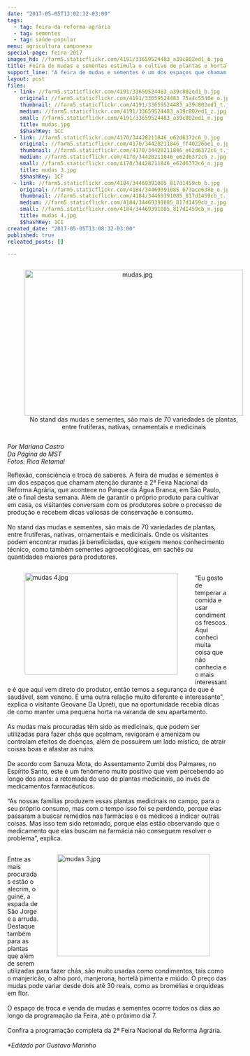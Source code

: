 ```yaml
---
date: "2017-05-05T13:02:32-03:00"
tags:
  - tag: feira-da-reforma-agrária
  - tag: sementes
  - tag: saúde-popular
menu: agricultura camponesa
special-page: feira-2017
images_hd: //farm5.staticflickr.com/4191/33659524483_a39c802ed1_b.jpg
title: Feira de mudas e sementes estimula o cultivo de plantas e hortaliças em casa
support_line: "A feira de mudas e sementes é um dos espaços que chamam atenção durante a 2ª Feira Nacional da Reforma Agrária, que acontece no Parque da Água Branca, em São Paulo, até o final desta semana."
layout: post
files:
  - link: //farm5.staticflickr.com/4191/33659524483_a39c802ed1_b.jpg
    original: //farm5.staticflickr.com/4191/33659524483_75a4c5540e_o.jpg
    thumbnail: //farm5.staticflickr.com/4191/33659524483_a39c802ed1_t.jpg
    medium: //farm5.staticflickr.com/4191/33659524483_a39c802ed1_z.jpg
    small: //farm5.staticflickr.com/4191/33659524483_a39c802ed1_n.jpg
    title: mudas.jpg
    $$hashKey: 1CC
  - link: //farm5.staticflickr.com/4170/34428211846_e62d6372c6_b.jpg
    original: //farm5.staticflickr.com/4170/34428211846_ff40226be1_o.jpg
    thumbnail: //farm5.staticflickr.com/4170/34428211846_e62d6372c6_t.jpg
    medium: //farm5.staticflickr.com/4170/34428211846_e62d6372c6_z.jpg
    small: //farm5.staticflickr.com/4170/34428211846_e62d6372c6_n.jpg
    title: mudas 3.jpg
    $$hashKey: 1CF
  - link: //farm5.staticflickr.com/4184/34469391085_817d1459cb_b.jpg
    original: //farm5.staticflickr.com/4184/34469391085_673ace638e_o.jpg
    thumbnail: //farm5.staticflickr.com/4184/34469391085_817d1459cb_t.jpg
    medium: //farm5.staticflickr.com/4184/34469391085_817d1459cb_z.jpg
    small: //farm5.staticflickr.com/4184/34469391085_817d1459cb_n.jpg
    title: mudas 4.jpg
    $$hashKey: 1CI
created_date: "2017-05-05T13:08:32-03:00"
published: true
releated_posts: []

---
```

<div style="text-align:center">
<figure class="image" style="display:inline-block"><img alt="mudas.jpg" height="333" src="//farm5.staticflickr.com/4191/33659524483_a39c802ed1_b.jpg" width="500" />
<figcaption>No stand das mudas e sementes, s&atilde;o mais de 70 variedades de plantas, entre frut&iacute;feras, nativas, ornamentais e medicinais</figcaption>
</figure>
</div>

<p><em>Por Mariana Castro<br />
Da P&aacute;gina do MST</em><br />
<em>Fotos: Rica Retamal</em></p>

<p>Reflex&atilde;o, consci&ecirc;ncia e troca de saberes. A feira de mudas e sementes &eacute; um dos espa&ccedil;os que chamam aten&ccedil;&atilde;o durante a 2&ordf; Feira Nacional da Reforma Agr&aacute;ria, que acontece no Parque da &Aacute;gua Branca, em S&atilde;o Paulo, at&eacute; o final desta semana. Al&eacute;m de garantir o pr&oacute;prio produto para cultivar em casa, os visitantes conversam com os produtores sobre o processo de produ&ccedil;&atilde;o e recebem dicas valiosas de conserva&ccedil;&atilde;o e consumo.<br />
<br />
No stand das mudas e sementes, s&atilde;o mais de 70 variedades de plantas, entre frut&iacute;feras, nativas, ornamentais e medicinais. Onde os visitantes podem encontrar mudas j&aacute; beneficiadas, que exigem menos conhecimento t&eacute;cnico, como tamb&eacute;m sementes agroecol&oacute;gicas, em sach&ecirc;s ou quantidades maiores para produtores.</p>

<figure class="image" style="float:left"><img alt="mudas 4.jpg" height="233" src="//farm5.staticflickr.com/4184/34469391085_817d1459cb_b.jpg" width="350" />
<figcaption></figcaption>
</figure>

<p><br />
&ldquo;Eu gosto de temperar a comida e usar condimentos frescos. Aqui conheci muita coisa que n&atilde;o conhecia e o mais interessante &eacute; que aqui vem direto do produtor, ent&atilde;o temos a seguran&ccedil;a de que &eacute; saud&aacute;vel, sem veneno. &Eacute; uma outra rela&ccedil;&atilde;o muito diferente e interessante&rdquo;, explica o visitante Geovane Da Upreti, que na oportunidade recebia dicas de como manter uma pequena horta na varanda de seu apartamento.<br />
<br />
As mudas mais procuradas t&ecirc;m sido as medicinais, que podem ser utilizadas para fazer ch&aacute;s que acalmam, revigoram e amenizam ou controlam efeitos de doen&ccedil;as, al&eacute;m de possu&iacute;rem um lado m&iacute;stico, de atrair coisas boas e afastar as ruins.<br />
<br />
De acordo com Sanuza Mota, do Assentamento Zumbi dos Palmares, no Esp&iacute;rito Santo, este &eacute; um fen&ocirc;meno muito positivo que vem percebendo ao longo dos anos: a retomada do uso de plantas medicinais, ao inv&eacute;s de medicamentos farmac&ecirc;uticos.<br />
<br />
&ldquo;As nossas fam&iacute;lias produzem essas plantas medicinais no campo, para o seu pr&oacute;prio consumo, mas com o tempo isso foi se perdendo, porque elas passaram a buscar rem&eacute;dios nas farm&aacute;cias e os m&eacute;dicos a indicar outras coisas. Mas isso tem sido retomado, porque elas est&atilde;o observando que o medicamento que elas buscam na farm&aacute;cia n&atilde;o conseguem resolver o problema&rdquo;, explica.</p>

<figure class="image" style="float:right"><img alt="mudas 3.jpg" height="233" src="//farm5.staticflickr.com/4170/34428211846_e62d6372c6_b.jpg" width="350" />
<figcaption></figcaption>
</figure>

<p><br />
Entre as mais procuradas est&atilde;o o alecrim, o guin&eacute;, a espada de S&atilde;o Jorge e a arruda. Destaque tamb&eacute;m para as plantas que al&eacute;m de serem utilizadas para fazer ch&aacute;s, s&atilde;o muito usadas como condimentos, tais como o manjeric&atilde;o, o alho por&oacute;, manjerona, hortel&atilde; pimenta e mi&uacute;do. O pre&ccedil;o das mudas pode variar desde dois at&eacute; 30 reais, como as brom&eacute;lias e orqu&iacute;deas em flor.<br />
<br />
O espa&ccedil;o de troca e venda de mudas e sementes ocorre todos os dias ao longo da programa&ccedil;&atilde;o da Feira, at&eacute; o pr&oacute;ximo dia 7.<br />
<br />
Confira a programa&ccedil;&atilde;o completa da 2&ordf; Feira Nacional da Reforma Agr&aacute;ria.<br />
<br />
<em>*Editado por Gustavo Marinho</em></p>
